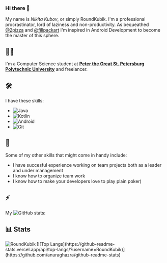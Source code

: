 ### Hi there 👋

My name is _Nikita Kubov_, or simply RoundKubik. 
I'm a professional procrastinator, lord of laziness and non-productivity. As bequeathed [@2pizza](https://twitter.com/the2pizza) and [@fillpackart](https://twitter.com/fillpackart)
I'm inspired in Android Development to become the master of this sphere.


## 👨‍💻
I'm a Computer Science student at [**Peter the Great St. Petersburg Polytechnic University**](https://english.spbstu.ru/) and freelancer.

## 🛠️
I have these skills:
* ![Java](https://img.shields.io/badge/-Java-white?logo=java&logoColor=007396)
* ![Kotlin](https://img.shields.io/badge/-Kotlin-white?logo=kotlin&logoColor=007396)
* ![Android](https://img.shields.io/badge/-Android-white?logo=android&logoColor=a4c639)
* ![Git](https://img.shields.io/badge/-Git-white?logo=git&logoColor=F05032) 

## 🌱
Some of my other skills that might come in handy include:  
* I have succesful experience working on team projects both as a leader and under management
* I know how to organize team work
* I know how to make your developers love to play plain poker)

## ⚡
My ![GitHub](https://img.shields.io/badge/-GitHub-white?logo=github&logoColor=181717) stats:  
## 📊 Stats
<img align="left" src="https://github-readme-stats.vercel.app/api?username=RoundKubik&show_icons=true&hide_title=true" alt="RoundKubik"/>
[![Top Langs](https://github-readme-stats.vercel.app/api/top-langs/?username=RoundKubik)](https://github.com/anuraghazra/github-readme-stats)

